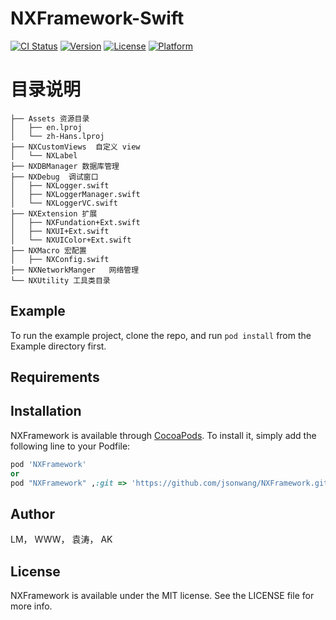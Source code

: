 # NXFramework-Swift

[![CI Status](http://img.shields.io/travis/wangcheng/NXFramework.svg?style=flat)](https://travis-ci.org/wangcheng/NXFramework)
[![Version](https://img.shields.io/cocoapods/v/NXFramework.svg?style=flat)](http://cocoapods.org/pods/NXFramework)
[![License](https://img.shields.io/cocoapods/l/NXFramework.svg?style=flat)](http://cocoapods.org/pods/NXFramework)
[![Platform](https://img.shields.io/cocoapods/p/NXFramework.svg?style=flat)](http://cocoapods.org/pods/NXFramework)

# 目录说明

```
├── Assets 资源目录
│   ├── en.lproj
│   └── zh-Hans.lproj
├── NXCustomViews  自定义 view
│   └── NXLabel
├── NXDBManager 数据库管理
├── NXDebug  调试窗口
│   ├── NXLogger.swift
│   ├── NXLoggerManager.swift
│   └── NXLoggerVC.swift
├── NXExtension 扩展
│   ├── NXFundation+Ext.swift
│   ├── NXUI+Ext.swift
│   └── NXUIColor+Ext.swift
├── NXMacro 宏配置
│   ├── NXConfig.swift
├── NXNetworkManger   网络管理
└── NXUtility 工具类目录
```

## Example

To run the example project, clone the repo, and run `pod install` from the Example directory first.

## Requirements

## Installation

NXFramework is available through [CocoaPods](http://cocoapods.org). To install
it, simply add the following line to your Podfile:

```ruby
pod 'NXFramework'
or
pod "NXFramework" ,:git => 'https://github.com/jsonwang/NXFramework.git'
```
## Author

LM， WWW， 袁涛， AK

## License

NXFramework is available under the MIT license. See the LICENSE file for more info.
